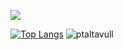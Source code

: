 ![](http://github-profile-summary-cards.vercel.app/api/cards/profile-details?username=ptaltavull&theme=buefy)

[![Top Langs](https://github-readme-stats.vercel.app/api/top-langs/?username=ptaltavull&hide=html)](https://github.com/anuraghazra/github-readme-stats) 
<img src="https://github-readme-streak-stats.herokuapp.com/?user=ptaltavull&theme=light" alt="ptaltavull" />



